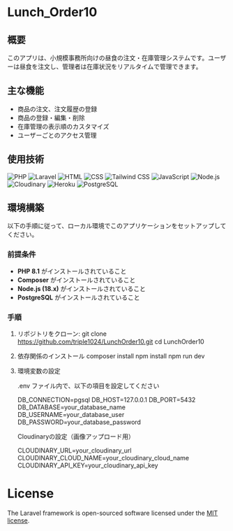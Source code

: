 # Lunch_Order10

## 概要
このアプリは、小規模事務所向けの昼食の注文・在庫管理システムです。ユーザーは昼食を注文し、管理者は在庫状況をリアルタイムで管理できます。

## 主な機能
- 商品の注文、注文履歴の登録
- 商品の登録・編集・削除
- 在庫管理の表示順のカスタマイズ
- ユーザーごとのアクセス管理

## 使用技術

![PHP](https://img.shields.io/badge/PHP-8.1-777BB4?style=for-the-badge&logo=php&logoColor=white)
![Laravel](https://img.shields.io/badge/Laravel-10.10-FF2D20?style=for-the-badge&logo=laravel&logoColor=white)
![HTML](https://img.shields.io/badge/HTML5-E34F26?style=for-the-badge&logo=html5&logoColor=white)
![CSS](https://img.shields.io/badge/CSS3-1572B6?style=for-the-badge&logo=css3&logoColor=white)
![Tailwind CSS](https://img.shields.io/badge/TailwindCSS-3.x-06B6D4?style=for-the-badge&logo=tailwindcss&logoColor=white)
![JavaScript](https://img.shields.io/badge/JavaScript-ES6-F7DF1E?style=for-the-badge&logo=javascript&logoColor=black)
![Node.js](https://img.shields.io/badge/Node.js-18.x-339933?style=for-the-badge&logo=node.js&logoColor=white)
![Cloudinary](https://img.shields.io/badge/Cloudinary-Cloud_Service-3448C5?style=for-the-badge&logo=cloudinary&logoColor=white)
![Heroku](https://img.shields.io/badge/Heroku-Hosting-430098?style=for-the-badge&logo=heroku&logoColor=white)
![PostgreSQL](https://img.shields.io/badge/PostgreSQL-Database-4169E1?style=for-the-badge&logo=postgresql&logoColor=white)


## 環境構築

以下の手順に従って、ローカル環境でこのアプリケーションをセットアップしてください。

### 前提条件
- **PHP 8.1** がインストールされていること
- **Composer** がインストールされていること
- **Node.js (18.x)** がインストールされていること
- **PostgreSQL** がインストールされていること

### 手順
1. リポジトリをクローン:
    git clone https://github.com/triple1024/LunchOrder10.git
    cd LunchOrder10

2. 依存関係のインストール
    composer install
    npm install
    npm run dev

3. 環境変数の設定

    .env ファイル内で、以下の項目を設定してください

    DB_CONNECTION=pgsql
    DB_HOST=127.0.0.1
    DB_PORT=5432
    DB_DATABASE=your_database_name
    DB_USERNAME=your_database_user
    DB_PASSWORD=your_database_password

    Cloudinaryの設定（画像アップロード用）

    CLOUDINARY_URL=your_cloudinary_url
    CLOUDINARY_CLOUD_NAME=your_cloudinary_cloud_name
    CLOUDINARY_API_KEY=your_cloudinary_api_key


# License

The Laravel framework is open-sourced software licensed under the [MIT license](https://opensource.org/licenses/MIT).
